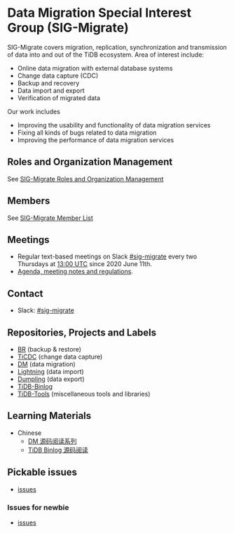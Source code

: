# Data Migration Special Interest Group (SIG-Migrate)

SIG-Migrate covers migration, replication, synchronization and transmission of data into and out of the TiDB ecosystem. Area of interest include:
* Online data migration with external database systems
* Change data capture (CDC)
* Backup and recovery
* Data import and export
* Verification of migrated data

Our work includes
* Improving the usability and functionality of data migration services
* Fixing all kinds of bugs related to data migration
* Improving the performance of data migration services

## Roles and Organization Management

See [SIG-Migrate Roles and Organization Management](./roles-and-organization-management.md)

## Members

See [SIG-Migrate Member List](https://contributor.tidb.io/sig/migrate/)

## Meetings

* Regular text-based meetings on Slack [#sig-migrate] every two Thursdays at [13:00 UTC](http://www.thetimezoneconverter.com/?t=13:00&tz=UTC) since 2020 June 11th.
* [Agenda, meeting notes and regulations](https://docs.google.com/document/d/1iKSi7JpWjODPTKOgc46N3BzuaH8R9XcDhLS0NhpcT9g/edit?usp=sharing).

## Contact

* Slack: [#sig-migrate]

## Repositories, Projects and Labels

* [BR](https://github.com/pingcap/br) (backup & restore)
* [TiCDC](https://github.com/pingcap/ticdc) (change data capture)
* [DM](https://github.com/pingcap/dm/) (data migration)
* [Lightning](https://github.com/pingcap/tidb-lightning) (data import)
* [Dumpling](https://github.com/pingcap/dumpling) (data export)
* [TiDB-Binlog](https://github.com/pingcap/tidb-binlog)
* [TiDB-Tools](https://github.com/pingcap/tidb-tools) (miscellaneous tools and libraries)

[#sig-migrate]: https://slack.tidb.io/invite?team=tidb-community&channel=sig-migrate&ref=github_sig

## Learning Materials

* Chinese
    * [DM 源码阅读系列](https://pingcap.com/blog-cn/#DM-%E6%BA%90%E7%A0%81%E9%98%85%E8%AF%BB)
    * [TiDB Binlog 源码阅读](https://pingcap.com/blog-cn/#TiDB-Binlog-%E6%BA%90%E7%A0%81%E9%98%85%E8%AF%BB)

## Pickable issues

* [issues](https://github.com/search?o=desc&q=is%3Aissue+repo%3Apingcap%2Fbr+repo%3Apingcap%2Fticdc+repo%3Apingcap%2Fdm+repo%3Apingcap%2Ftidb-lightning+repo%3Apingcap%2Fdumpling+repo%3Apingcap%2Ftidb-binlog+repo%3Apingcap%2Ftidb-tools&s=created&state=open&type=Issues)

### Issues for newbie

- [issues](https://github.com/search?q=is%3Aissue+label%3A%22good+first+issue%22+repo%3Apingcap%2Fbr+repo%3Apingcap%2Fticdc+repo%3Apingcap%2Fdm+repo%3Apingcap%2Ftidb-lightning+repo%3Apingcap%2Fdumpling+repo%3Apingcap%2Ftidb-binlog+repo%3Apingcap%2Ftidb-tools&state=open&type=Issues)
